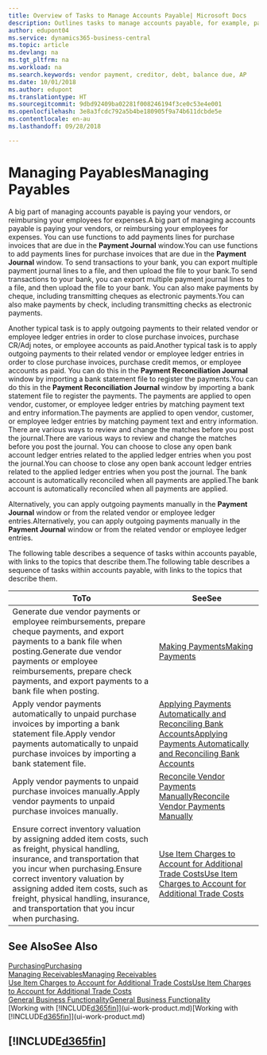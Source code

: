 ```yaml
---
title: Overview of Tasks to Manage Accounts Payable| Microsoft Docs
description: Outlines tasks to manage accounts payable, for example, paying creditors or applying outgoing payments to ledger entries to close invoices or credit memos.
author: edupont04
ms.service: dynamics365-business-central
ms.topic: article
ms.devlang: na
ms.tgt_pltfrm: na
ms.workload: na
ms.search.keywords: vendor payment, creditor, debt, balance due, AP
ms.date: 10/01/2018
ms.author: edupont
ms.translationtype: HT
ms.sourcegitcommit: 9dbd92409ba02281f008246194f3ce0c53e4e001
ms.openlocfilehash: 3e8a3fcdc792a5b4be180905f9a74b611dcbde5e
ms.contentlocale: en-au
ms.lasthandoff: 09/28/2018

---
```

# <a name="managing-payables"></a><span data-ttu-id="1d941-103">Managing Payables</span><span class="sxs-lookup"><span data-stu-id="1d941-103">Managing Payables</span></span>

<span data-ttu-id="1d941-104">A big part of managing accounts payable is paying your vendors, or reimbursing your employees for expenses.</span><span class="sxs-lookup"><span data-stu-id="1d941-104">A big part of managing accounts payable is paying your vendors, or reimbursing your employees for expenses.</span></span> <span data-ttu-id="1d941-105">You can use functions to add payments lines for purchase invoices that are due in the **Payment Journal** window.</span><span class="sxs-lookup"><span data-stu-id="1d941-105">You can use functions to add payments lines for purchase invoices that are due in the **Payment Journal** window.</span></span> <span data-ttu-id="1d941-106">To send transactions to your bank, you can export multiple payment journal lines to a file, and then upload the file to your bank.</span><span class="sxs-lookup"><span data-stu-id="1d941-106">To send transactions to your bank, you can export multiple payment journal lines to a file, and then upload the file to your bank.</span></span> <span data-ttu-id="1d941-107">You can also make payments by cheque, including transmitting cheques as electronic payments.</span><span class="sxs-lookup"><span data-stu-id="1d941-107">You can also make payments by check, including transmitting checks as electronic payments.</span></span>

<span data-ttu-id="1d941-108">Another typical task is to apply outgoing payments to their related vendor or employee ledger entries in order to close purchase invoices, purchase CR/Adj notes, or employee accounts as paid.</span><span class="sxs-lookup"><span data-stu-id="1d941-108">Another typical task is to apply outgoing payments to their related vendor or employee ledger entries in order to close purchase invoices, purchase credit memos, or employee accounts as paid.</span></span> <span data-ttu-id="1d941-109">You can do this in the **Payment Reconciliation Journal** window by importing a bank statement file to register the payments.</span><span class="sxs-lookup"><span data-stu-id="1d941-109">You can do this in the **Payment Reconciliation Journal** window by importing a bank statement file to register the payments.</span></span> <span data-ttu-id="1d941-110">The payments are applied to open vendor, customer, or employee ledger entries by matching payment text and entry information.</span><span class="sxs-lookup"><span data-stu-id="1d941-110">The payments are applied to open vendor, customer, or employee ledger entries by matching payment text and entry information.</span></span> <span data-ttu-id="1d941-111">There are various ways to review and change the matches before you post the journal.</span><span class="sxs-lookup"><span data-stu-id="1d941-111">There are various ways to review and change the matches before you post the journal.</span></span> <span data-ttu-id="1d941-112">You can choose to close any open bank account ledger entries related to the applied ledger entries when you post the journal.</span><span class="sxs-lookup"><span data-stu-id="1d941-112">You can choose to close any open bank account ledger entries related to the applied ledger entries when you post the journal.</span></span> <span data-ttu-id="1d941-113">The bank account is automatically reconciled when all payments are applied.</span><span class="sxs-lookup"><span data-stu-id="1d941-113">The bank account is automatically reconciled when all payments are applied.</span></span>

<span data-ttu-id="1d941-114">Alternatively, you can apply outgoing payments manually in the **Payment Journal** window or from the related vendor or employee ledger entries.</span><span class="sxs-lookup"><span data-stu-id="1d941-114">Alternatively, you can apply outgoing payments manually in the **Payment Journal** window or from the related vendor or employee ledger entries.</span></span>

<span data-ttu-id="1d941-115">The following table describes a sequence of tasks within accounts payable, with links to the topics that describe them.</span><span class="sxs-lookup"><span data-stu-id="1d941-115">The following table describes a sequence of tasks within accounts payable, with links to the topics that describe them.</span></span>

| <span data-ttu-id="1d941-116">To</span><span class="sxs-lookup"><span data-stu-id="1d941-116">To</span></span> | <span data-ttu-id="1d941-117">See</span><span class="sxs-lookup"><span data-stu-id="1d941-117">See</span></span> |
| --- | --- |
| <span data-ttu-id="1d941-118">Generate due vendor payments or employee reimbursements, prepare cheque payments, and export payments to a bank file when posting.</span><span class="sxs-lookup"><span data-stu-id="1d941-118">Generate due vendor payments or employee reimbursements, prepare check payments, and export payments to a bank file when posting.</span></span> |[<span data-ttu-id="1d941-119">Making Payments</span><span class="sxs-lookup"><span data-stu-id="1d941-119">Making Payments</span></span>](payables-make-payments.md) |
| <span data-ttu-id="1d941-120">Apply vendor payments automatically to unpaid purchase invoices by importing a bank statement file.</span><span class="sxs-lookup"><span data-stu-id="1d941-120">Apply vendor payments automatically to unpaid purchase invoices by importing a bank statement file.</span></span> |[<span data-ttu-id="1d941-121">Applying Payments Automatically and Reconciling Bank Accounts</span><span class="sxs-lookup"><span data-stu-id="1d941-121">Applying Payments Automatically and Reconciling Bank Accounts</span></span>](receivables-apply-payments-auto-reconcile-bank-accounts.md) |
| <span data-ttu-id="1d941-122">Apply vendor payments to unpaid purchase invoices manually.</span><span class="sxs-lookup"><span data-stu-id="1d941-122">Apply vendor payments to unpaid purchase invoices manually.</span></span> |[<span data-ttu-id="1d941-123">Reconcile Vendor Payments Manually</span><span class="sxs-lookup"><span data-stu-id="1d941-123">Reconcile Vendor Payments Manually</span></span>](payables-how-apply-purchase-transactions-manually.md) |
|<span data-ttu-id="1d941-124">Ensure correct inventory valuation by assigning added item costs, such as freight, physical handling, insurance, and transportation that you incur when purchasing.</span><span class="sxs-lookup"><span data-stu-id="1d941-124">Ensure correct inventory valuation by assigning added item costs, such as freight, physical handling, insurance, and transportation that you incur when purchasing.</span></span>|[<span data-ttu-id="1d941-125">Use Item Charges to Account for Additional Trade Costs</span><span class="sxs-lookup"><span data-stu-id="1d941-125">Use Item Charges to Account for Additional Trade Costs</span></span>](payables-how-assign-item-charges.md)|

## <a name="see-also"></a><span data-ttu-id="1d941-126">See Also</span><span class="sxs-lookup"><span data-stu-id="1d941-126">See Also</span></span>
[<span data-ttu-id="1d941-127">Purchasing</span><span class="sxs-lookup"><span data-stu-id="1d941-127">Purchasing</span></span>](purchasing-manage-purchasing.md)  
[<span data-ttu-id="1d941-128">Managing Receivables</span><span class="sxs-lookup"><span data-stu-id="1d941-128">Managing Receivables</span></span>](receivables-manage-receivables.md)  
[<span data-ttu-id="1d941-129">Use Item Charges to Account for Additional Trade Costs</span><span class="sxs-lookup"><span data-stu-id="1d941-129">Use Item Charges to Account for Additional Trade Costs</span></span>](payables-how-assign-item-charges.md)  
[<span data-ttu-id="1d941-130">General Business Functionality</span><span class="sxs-lookup"><span data-stu-id="1d941-130">General Business Functionality</span></span>](ui-across-business-areas.md)  
<span data-ttu-id="1d941-131">[Working with [!INCLUDE[d365fin](includes/d365fin_md.md)]](ui-work-product.md)</span><span class="sxs-lookup"><span data-stu-id="1d941-131">[Working with [!INCLUDE[d365fin](includes/d365fin_md.md)]](ui-work-product.md)</span></span>

## [!INCLUDE[d365fin](includes/free_trial_md.md)]  

